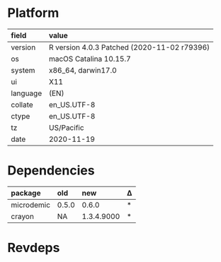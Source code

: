 # Platform

|field    |value                                       |
|:--------|:-------------------------------------------|
|version  |R version 4.0.3 Patched (2020-11-02 r79396) |
|os       |macOS Catalina 10.15.7                      |
|system   |x86_64, darwin17.0                          |
|ui       |X11                                         |
|language |(EN)                                        |
|collate  |en_US.UTF-8                                 |
|ctype    |en_US.UTF-8                                 |
|tz       |US/Pacific                                  |
|date     |2020-11-19                                  |

# Dependencies

|package    |old   |new        |Δ  |
|:----------|:-----|:----------|:--|
|microdemic |0.5.0 |0.6.0      |*  |
|crayon     |NA    |1.3.4.9000 |*  |

# Revdeps

